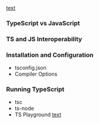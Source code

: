 [text](https://www.w3schools.com/typescript/index.php)

### TypeScript vs JavaScript

### TS and JS Interoperability

### Installation and Configuration

- tsconfig.json
- Compiler Options

### Running TypeScript

- tsc
- ts-node
- TS Playground [text](https://www.typescriptlang.org/play/)
